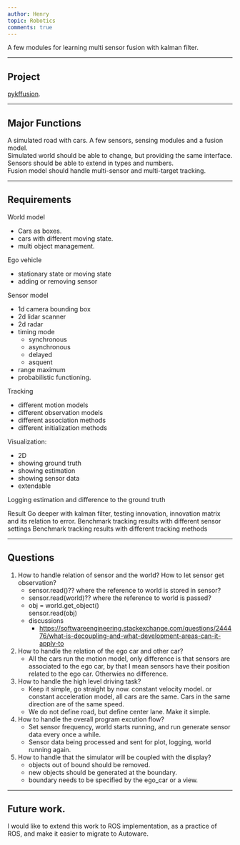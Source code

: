 ```yaml
---
author: Henry
topic: Robotics
comments: true
---
```


A few modules for learning multi sensor fusion with kalman filter.

---

## Project

[pykffusion](https://github.com/ZHYHenryZhang/pykffusion).

---

## Major Functions

A simulated road with cars. A few sensors, sensing modules and a fusion model.<br/>
Simulated world should be able to change, but providing the same interface.<br/>
Sensors should be able to extend in types and numbers.<br/>
Fusion model should handle multi-sensor and multi-target tracking.

---

## Requirements

World model  
- Cars as boxes.
- cars with different moving state.
- multi object management.

Ego vehicle
- stationary state or moving state
- adding or removing sensor

Sensor model
- 1d camera bounding box
- 2d lidar scanner
- 2d radar
- timing mode
  - synchronous
  - asynchronous
  - delayed
  - asquent
- range maximum
- probabilistic functioning.

Tracking
- different motion models
- different observation models
- different association methods
- different initialization methods

Visualization:
- 2D
- showing ground truth
- showing estimation
- showing sensor data
- extendable

Logging
estimation and difference to the ground truth

Result
Go deeper with kalman filter, testing innovation, innovation matrix and its relation to error.
Benchmark tracking results with different sensor settings
Benchmark tracking results with different tracking methods

---

## Questions

1. How to handle relation of sensor and the world? How to let sensor get observation?
   - sensor.read()?? where the reference to world is stored in sensor?
   - sensor.read(world)?? where the reference to world is passed?
   - obj = world.get_object()  
     sensor.read(obj)
   - discussions
     - <https://softwareengineering.stackexchange.com/questions/244476/what-is-decoupling-and-what-development-areas-can-it-apply-to>
2. How to handle the relation of the ego car and other car?
   - All the cars run the motion model, only difference is that sensors are associated to the ego car, by that I mean sensors have their position related to the ego car. Otherwies no difference.
3. How to handle the high level driving task?
   - Keep it simple, go straight by now. constant velocity model. or constant acceleration model, all cars are the same. Cars in the same direction are of the same speed.
   - We do not define road, but define center lane. Make it simple.
4. How to handle the overall program excution flow?
   - Set sensor frequency, world starts running, and run generate sensor data every once a while.
   - Sensor data being processed and sent for plot, logging, world running again.
5. How to handle that the simulator will be coupled with the display?
   - objects out of bound should be removed.
   - new objects should be generated at the boundary.
   - boundary needs to be specified by the ego_car or a view.

---

## Future work.

I would like to extend this work to ROS implementation, as a practice of ROS, and make it easier to migrate to Autoware.
